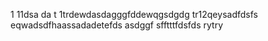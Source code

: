 1
11dsa
da
t
1trdewdasdagggfddewqgsdgdg
tr12qeysadfdsfs
eqwadsdfhaassadadetefds
asdggf
sfftttfdsfds
rytry
